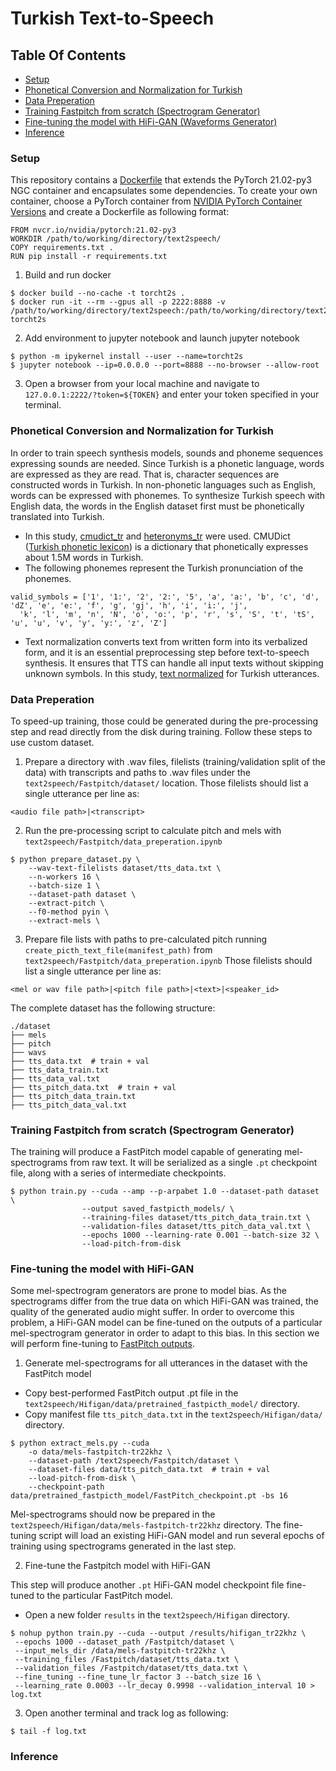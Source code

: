 # Turkish Text-to-Speech
## Table Of Contents
- [Setup](#Setup)
- [Phonetical Conversion and Normalization for Turkish](#Phonetical-Conversion-and-Normalization-for-Turkish)
- [Data Preperation](#Data-Preperation)
- [Training Fastpitch from scratch (Spectrogram Generator)](#Training-Fastpitch-from-scratch-(Spectrogram-Generator))
- [Fine-tuning the model with HiFi-GAN (Waveforms Generator)](#Fine-tuning-the-model-with-HiFi-GAN)
- [Inference](#Inference)

### Setup
This repository contains a [Dockerfile](https://github.com/Rumeysakeskin/text2speech/blob/main/docker/Dockerfile) that extends the PyTorch 21.02-py3 NGC container and encapsulates some dependencies. 
To create your own container, choose a PyTorch container from [NVIDIA PyTorch Container Versions](https://docs.nvidia.com/deeplearning/frameworks/pytorch-release-notes/rel-22-11.html#rel-22-11) and create a Dockerfile as following format:
```
FROM nvcr.io/nvidia/pytorch:21.02-py3
WORKDIR /path/to/working/directory/text2speech/
COPY requirements.txt .
RUN pip install -r requirements.txt
```
1. Build and run docker
```
$ docker build --no-cache -t torcht2s .
$ docker run -it --rm --gpus all -p 2222:8888 -v /path/to/working/directory/text2speech:/path/to/working/directory/text2speech torcht2s
```
2. Add environment to jupyter notebook and launch jupyter notebook 
```
$ python -m ipykernel install --user --name=torcht2s
$ jupyter notebook --ip=0.0.0.0 --port=8888 --no-browser --allow-root
```
3. Open a browser from your local machine and navigate to `127.0.0.1:2222/?token=${TOKEN}` and enter your token specified in your terminal.

### Phonetical Conversion and Normalization for Turkish
In order to train speech synthesis models, sounds and phoneme sequences expressing sounds are needed. 
Since Turkish is a phonetic language, words are expressed as they are read. That is, character sequences are constructed words in Turkish. 
In non-phonetic languages such as English, words can be expressed with phonemes.
To synthesize Turkish speech with English data, the words in the English dataset first must be phonetically translated into Turkish. 
- In this study, [cmudict_tr](https://github.com/Rumeysakeskin/text2speech/blob/main/Fastpitch/cmudict/cmudict_tr) and [heteronyms_tr](https://github.com/Rumeysakeskin/text2speech/blob/main/Fastpitch/cmudict/heteronyms_tr) were used. CMUDict ([Turkish phonetic lexicon](https://github.com/DuyguA/computational_linguistics)) is a dictionary that phonetically expresses about 1.5M words in Turkish.
- The following phonemes represent the Turkish pronunciation of the phonemes.
```
valid_symbols = ['1', '1:', '2', '2:', '5', 'a', 'a:', 'b', 'c', 'd', 'dZ', 'e', 'e:', 'f', 'g', 'gj', 'h', 'i', 'i:', 'j',
  'k', 'l', 'm', 'n', 'N', 'o', 'o:', 'p', 'r', 's', 'S', 't', 'tS', 'u', 'u', 'v', 'y', 'y:', 'z', 'Z']
```
- Text normalization converts text from written form into its verbalized form, and it is an essential preprocessing step before text-to-speech synthesis.
It ensures that TTS can handle all input texts without skipping unknown symbols.
In this study, [text normalized](https://github.com/Rumeysakeskin/text2speech/blob/main/Fastpitch/common/text/turkish_text_normalization/turkish_text_normalizer.py) for Turkish utterances.


### Data Preperation
To speed-up training, those could be generated during the pre-processing step and read directly from the disk during training.
Follow these steps to use custom dataset.
1. Prepare a directory with .wav files, filelists (training/validation split of the data) with transcripts and paths to .wav files under the `text2speech/Fastpitch/dataset/` location. Those filelists should list a single utterance per line as: 
```
<audio file path>|<transcript>
```

2. Run the pre-processing script to calculate pitch and mels with `text2speech/Fastpitch/data_preperation.ipynb`
```
$ python prepare_dataset.py \ 
    --wav-text-filelists dataset/tts_data.txt \ 
    --n-workers 16 \
    --batch-size 1 \
    --dataset-path dataset \
    --extract-pitch \
    --f0-method pyin \
    --extract-mels \
```
3. Prepare file lists with paths to pre-calculated pitch running `create_picth_text_file(manifest_path)` from `text2speech/Fastpitch/data_preperation.ipynb` 
Those filelists should list a single utterance per line as: 
```
<mel or wav file path>|<pitch file path>|<text>|<speaker_id>
```
The complete dataset has the following structure:
```
./dataset
├── mels
├── pitch
├── wavs
├── tts_data.txt  # train + val
├── tts_data_train.txt
├── tts_data_val.txt
├── tts_pitch_data.txt  # train + val
├── tts_pitch_data_train.txt
├── tts_pitch_data_val.txt
```

### Training Fastpitch from scratch (Spectrogram Generator)
The training will produce a FastPitch model capable of generating mel-spectrograms from raw text. It will be serialized as a single `.pt` checkpoint file, along with a series of intermediate checkpoints.
```
$ python train.py --cuda --amp --p-arpabet 1.0 --dataset-path dataset \ 
                --output saved_fastpicth_models/ \
                --training-files dataset/tts_pitch_data_train.txt \ 
                --validation-files dataset/tts_pitch_data_val.txt \ 
                --epochs 1000 --learning-rate 0.001 --batch-size 32 \
                --load-pitch-from-disk
```

### Fine-tuning the model with HiFi-GAN
Some mel-spectrogram generators are prone to model bias. As the spectrograms differ from the true data on which HiFi-GAN was trained, the quality of the generated audio might suffer. In order to overcome this problem, a HiFi-GAN model can be fine-tuned on the outputs of a particular mel-spectrogram generator in order to adapt to this bias. In this section we will perform fine-tuning to [FastPitch outputs](https://github.com/Rumeysakeskin/text2speech/blob/main/Fastpitch/saved_fastpitch_models/FastPitch_checkpoint.pt).

1. Generate mel-spectrograms for all utterances in the dataset with the FastPitch model
- Copy best-performed FastPitch output .pt file in the `text2speech/Hifigan/data/pretrained_fastpicth_model/` directory.
- Copy manifest file `tts_pitch_data.txt` in the `text2speech/Hifigan/data/` directory.

```
$ python extract_mels.py --cuda 
    -o data/mels-fastpitch-tr22khz \ 
    --dataset-path /text2speech/Fastpitch/dataset \
    --dataset-files data/tts_pitch_data.txt  # train + val 
    --load-pitch-from-disk \
    --checkpoint-path data/pretrained_fastpicth_model/FastPitch_checkpoint.pt -bs 16
 ```
Mel-spectrograms should now be prepared in the `text2speech/Hifigan/data/mels-fastpitch-tr22khz` directory. 
The fine-tuning script will load an existing HiFi-GAN model and run several epochs of training using spectrograms generated in the last step.

2. Fine-tune the Fastpitch model with HiFi-GAN 

This step will produce another `.pt` HiFi-GAN model checkpoint file fine-tuned to the particular FastPitch model.
- Open a new folder `results` in the `text2speech/Hifigan` directory.  
 ``` 
 $ nohup python train.py --cuda --output /results/hifigan_tr22khz \
  --epochs 1000 --dataset_path /Fastpitch/dataset \
  --input_mels_dir /data/mels-fastpitch-tr22khz \
  --training_files /Fastpitch/dataset/tts_data.txt \
  --validation_files /Fastpitch/dataset/tts_data.txt \
  --fine_tuning --fine_tune_lr_factor 3 --batch_size 16 \ 
  --learning_rate 0.0003 --lr_decay 0.9998 --validation_interval 10 > log.txt
 ```
  
3. Open another terminal and track log as following:
``` 
$ tail -f log.txt 
``` 

### Inference
``` 
``` 






